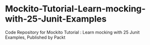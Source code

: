


# Mockito-Tutorial-Learn-mocking-with-25-Junit-Examples
Code Repository for Mockito Tutorial : Learn mocking with 25 Junit Examples, Published by Packt
